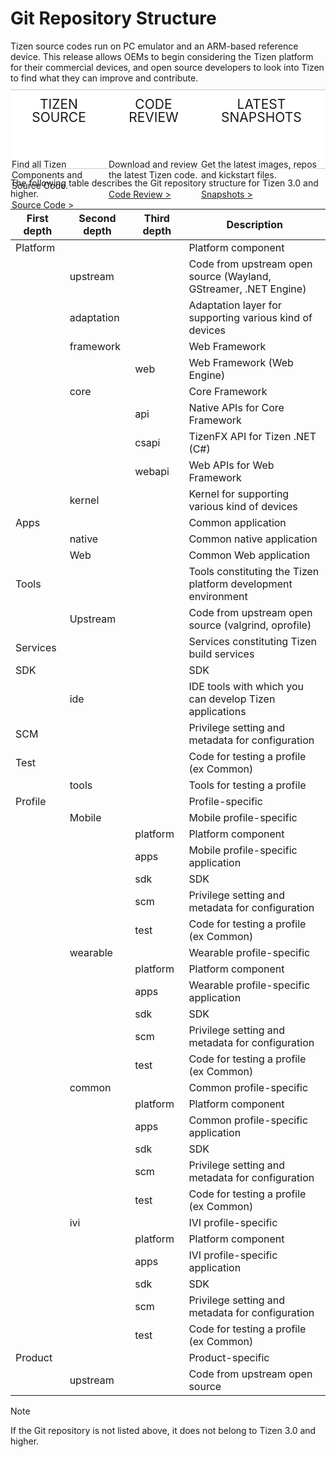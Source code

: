 # Git Repository Structure

<style type="text/css">

#main:before, #main:after {
  content: "";
  display: block;
}

@media (max-width: 768px)
.docs-grid-container {
  margin: 12px auto 10px;
  background-position: 0px 6px;
}

.docs-grid-container {
  display: grid;
  grid-template-columns: auto auto auto auto;
  background-color: #FFFFFF;
  margin: 10px auto 10px;
  padding: 0px;
  grid-gap: 0px;
  border-top: 1px solid rgba(200, 200, 200, 0.9);
  border-bottom: 1px solid rgba(200, 200, 200, 0.9);
  border-left: 1px;
  border-right: 1px;
  grid-template-rows: 85px 40px;

  display: -ms-grid;
  -ms-grid-columns: 1fr 1vw 1fr 1vw 1fr;
  -ms-grid-rows: 85 20px 20px;
}

.docs-grid-container > div {
  background-color: rgba(255, 255, 255, 0.9);
  text-align: left;
  padding:2px 2px;
  font-size: 14px;
}

/* Explicit placement for IE */
/* Omitting default value of -ms-grid-column: 1 and -ms-grid-row: 1 where possible */
.grid-item:nth-child(2) {
  -ms-grid-column: 3;
}

.grid-item:nth-child(3) {
  -ms-grid-column: 5;
}

.grid-title {
  text-transform: uppercase;
  font-size: 1.5em;
  line-height: 1;
  margin-top: 10px;
}
</style>

<section id ="main">
Tizen source codes run on PC emulator and an ARM-based reference device. This release allows OEMs to begin considering the Tizen platform for their commercial devices, and open source developers to look into Tizen to find what they can improve and contribute.

<div class="docs-grid-container">

<div class="grid-item">
<header>
  <div class="grid-title">Tizen Source</div>
</header>
<p> Find all Tizen Components and Source Code. </p>
<a href="https://review.tizen.org/git/">Source Code ></a>
</div>

<div class="grid-item">
<header>
  <div class="grid-title">Code Review</div>
</header>
<p>Download and review the latest Tizen code.</p>
<a href="https://review.tizen.org/gerrit">Code Review ></a>
</div>

<div class="grid-item">
<header>
  <div class="grid-title">Latest Snapshots</div>
</header>
<p>Get the latest images, repos and kickstart files.</p>
<a href="http://download.tizen.org/releases/milestone/tizen/unified/">Snapshots ></a>
</div>

<div>
</section>

The following table describes the Git repository structure for Tizen 3.0 and higher.

| First depth | Second depth  | Third depth | Description                              |
| --------- | ---------- | --------- | ---------------------------------------- |
| Platform  |            |           | Platform component                       |
|           | upstream   |           | Code from upstream open source (Wayland, GStreamer, .NET Engine) |
|           | adaptation |           | Adaptation layer for supporting various kind of devices |
|           | framework  |           | Web Framework                            |
|           |            | web       | Web Framework (Web Engine)               |
|           | core       |           | Core Framework                           |
|           |            | api       | Native APIs for Core Framework           |
|           |            | csapi     | TizenFX API for Tizen .NET (C#) |
|           |            | webapi    | Web APIs for Web Framework               |
|           | kernel     |           | Kernel for supporting various kind of devices |
| Apps      |            |           | Common application                       |
|           | native     |           | Common native application                |
|           | Web        |           | Common Web application                   |
| Tools     |            |           | Tools constituting the Tizen platform development environment |
|           | Upstream   |           | Code from upstream open source (valgrind, oprofile) |
| Services  |            |           | Services constituting Tizen build services |
| SDK       |            |           | SDK                                      |
|           | ide        |           | IDE tools with which you can develop Tizen applications |
| SCM       |            |           | Privilege setting and metadata for configuration |
| Test      |            |           | Code for testing a profile (ex Common)   |
|           | tools      |           | Tools for testing a profile              |
| Profile   |            |           | Profile-specific                         |
|           | Mobile     |           | Mobile profile-specific                  |
|           |            | platform  | Platform component                       |
|           |            | apps      | Mobile profile-specific application      |
|           |            | sdk       | SDK                                      |
|           |            | scm       | Privilege setting and metadata for configuration |
|           |            | test      | Code for testing a profile (ex Common)   |
|           | wearable   |           | Wearable profile-specific                |
|           |            | platform  | Platform component                       |
|           |            | apps      | Wearable profile-specific application    |
|           |            | sdk       | SDK                                      |
|           |            | scm       | Privilege setting and metadata for configuration |
|           |            | test      | Code for testing a profile (ex Common)   |
|           | common     |           | Common profile-specific                  |
|           |            | platform  | Platform component                       |
|           |            | apps      | Common profile-specific application      |
|           |            | sdk       | SDK                                      |
|           |            | scm       | Privilege setting and metadata for configuration |
|           |            | test      | Code for testing a profile (ex Common)   |
|           | ivi        |           | IVI profile-specific                             |
|           |            | platform  | Platform component                       |
|           |            | apps      | IVI profile-specific application      |
|           |            | sdk       | SDK                                      |
|           |            | scm       | Privilege setting and metadata for configuration |
|           |            | test      | Code for testing a profile (ex Common)   |
| Product   |            |           | Product-specific                         |
|           | upstream   |           | Code from upstream open source           |

> [!NOTE]
> If the Git repository is not listed above, it does not belong to Tizen 3.0 and higher.
